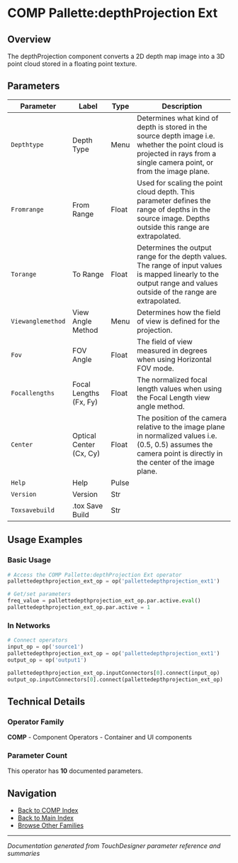 # COMP Pallette:depthProjection Ext

## Overview

The depthProjection component converts a 2D depth map image into a 3D point cloud stored in a floating point texture.

## Parameters

| Parameter | Label | Type | Description |
|-----------|-------|------|-------------|
| `Depthtype` | Depth Type | Menu | Determines what kind of depth is stored in the source depth image i.e. whether the point cloud is projected in rays from a single camera point, or from the image plane. |
| `Fromrange` | From Range | Float | Used for scaling the point cloud depth. This parameter defines the range of depths in the source image. Depths outside this range are extrapolated. |
| `Torange` | To Range | Float | Determines the output range for the depth values. The range of input values is mapped linearly to the output range and values outside of the range are extrapolated. |
| `Viewanglemethod` | View Angle Method | Menu | Determines how the field of view is defined for the projection. |
| `Fov` | FOV Angle | Float | The field of view measured in degrees when using Horizontal FOV mode. |
| `Focallengths` | Focal Lengths (Fx, Fy) | Float | The normalized focal length values when using the Focal Length view angle method. |
| `Center` | Optical Center (Cx, Cy) | Float | The position of the camera relative to the image plane in normalized values i.e. (0.5, 0.5) assumes the camera point is directly in the center of the image plane. |
| `Help` | Help | Pulse |  |
| `Version` | Version | Str |  |
| `Toxsavebuild` | .tox Save Build | Str |  |

## Usage Examples

### Basic Usage

```python
# Access the COMP Pallette:depthProjection Ext operator
pallettedepthprojection_ext_op = op('pallettedepthprojection_ext1')

# Get/set parameters
freq_value = pallettedepthprojection_ext_op.par.active.eval()
pallettedepthprojection_ext_op.par.active = 1
```

### In Networks

```python
# Connect operators
input_op = op('source1')
pallettedepthprojection_ext_op = op('pallettedepthprojection_ext1')
output_op = op('output1')

pallettedepthprojection_ext_op.inputConnectors[0].connect(input_op)
output_op.inputConnectors[0].connect(pallettedepthprojection_ext_op)
```

## Technical Details

### Operator Family

**COMP** - Component Operators - Container and UI components

### Parameter Count

This operator has **10** documented parameters.

## Navigation

- [Back to COMP Index](../COMP/COMP_INDEX.md)
- [Back to Main Index](../OPERATORS_INDEX.md)
- [Browse Other Families](../OPERATORS_INDEX.md#quick-navigation)

---
*Documentation generated from TouchDesigner parameter reference and summaries*
